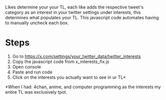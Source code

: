 Likes determine your your TL, each like adds the respective tweet's category as an interest in your twitter settings under interests, this determines what populates your TL.
This javascript code automates having to manually uncheck each box.

# Steps
1. Go to https://x.com/settings/your_twitter_data/twitter_interests
2. Copy the javascript code from x_interests_fix.js
3. Open console
4. Paste and run code
5. Click on the interests you actually want to see in ur TL*

*When I had: 4chan, anime, and computer programming as the interests my entire TL was exclusively tpot.

